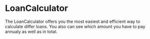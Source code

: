 # LoanCalculator

The LoanCalculator offers you the most easiest and efficient way to calculate differ loans. You also can see which amount you have to pay annualy as well as in total.
